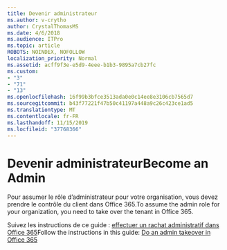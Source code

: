 ```yaml
---
title: Devenir administrateur
ms.author: v-crytho
author: CrystalThomasMS
ms.date: 4/6/2018
ms.audience: ITPro
ms.topic: article
ROBOTS: NOINDEX, NOFOLLOW
localization_priority: Normal
ms.assetid: acff9f3e-e5d9-4eee-b1b3-9895a7cb27fc
ms.custom:
- "3"
- "71"
- "13"
ms.openlocfilehash: 16f99b3bfce3513ada0e0c14ee8e3106cb7565d7
ms.sourcegitcommit: b43f77221f47b50c41197a448a9c26c423ce1ad5
ms.translationtype: MT
ms.contentlocale: fr-FR
ms.lasthandoff: 11/15/2019
ms.locfileid: "37768366"
---
```

# <a name="become-an-admin"></a><span data-ttu-id="4fb00-102">Devenir administrateur</span><span class="sxs-lookup"><span data-stu-id="4fb00-102">Become an Admin</span></span>

<span data-ttu-id="4fb00-103">Pour assumer le rôle d’administrateur pour votre organisation, vous devez prendre le contrôle du client dans Office 365.</span><span class="sxs-lookup"><span data-stu-id="4fb00-103">To assume the admin role for your organization, you need to take over the tenant in Office 365.</span></span>
  
<span data-ttu-id="4fb00-104">Suivez les instructions de ce guide : [effectuer un rachat administratif dans Office 365](https://docs.microsoft.com/office365/admin/misc/become-the-admin)</span><span class="sxs-lookup"><span data-stu-id="4fb00-104">Follow the instructions in this guide: [Do an admin takeover in Office 365](https://docs.microsoft.com/office365/admin/misc/become-the-admin)</span></span>